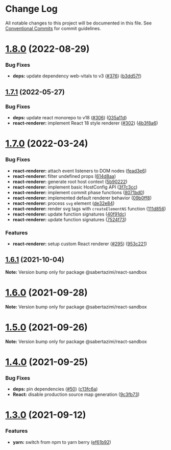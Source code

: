 # Change Log

All notable changes to this project will be documented in this file.
See [Conventional Commits](https://conventionalcommits.org) for commit guidelines.

# [1.8.0](https://github.com/sabertazimi/awesome-web/compare/v1.7.1...v1.8.0) (2022-08-29)


### Bug Fixes

* **deps:** update dependency web-vitals to v3 ([#376](https://github.com/sabertazimi/awesome-web/issues/376)) ([b3dd57f](https://github.com/sabertazimi/awesome-web/commit/b3dd57f8259cdb1d42a51c0f9d33d62dd4fb6d0c))





## [1.7.1](https://github.com/sabertazimi/awesome-web/compare/v1.7.0...v1.7.1) (2022-05-27)


### Bug Fixes

* **deps:** update react monorepo to v18 ([#306](https://github.com/sabertazimi/awesome-web/issues/306)) ([035a11d](https://github.com/sabertazimi/awesome-web/commit/035a11d4730874e23463a8b01a79f94128ed3ae0))
* **react-renderer:** implement React 18 style renderer ([#302](https://github.com/sabertazimi/awesome-web/issues/302)) ([4b3f8a6](https://github.com/sabertazimi/awesome-web/commit/4b3f8a6af95096df782b08569c898a741cf3da98))





# [1.7.0](https://github.com/sabertazimi/awesome-web/compare/v1.6.1...v1.7.0) (2022-03-24)


### Bug Fixes

* **react-renderer:** attach event listeners to DOM nodes ([fead3e6](https://github.com/sabertazimi/awesome-web/commit/fead3e6939ca97c2dac3fca8aaf297f1e8a9fb5b))
* **react-renderer:** filter undefined props ([614d8aa](https://github.com/sabertazimi/awesome-web/commit/614d8aaf881e4d655514add4cbd057bde9820335))
* **react-renderer:** generate root host context ([5b90222](https://github.com/sabertazimi/awesome-web/commit/5b9022213c859dfcd5a75d2af54396e9d573f90d))
* **react-renderer:** implement basic HostConfig API ([3f7c3cc](https://github.com/sabertazimi/awesome-web/commit/3f7c3cc7e89005e2aa53cca38b07dace609bd868))
* **react-renderer:** implement commit phase functions ([8071bd0](https://github.com/sabertazimi/awesome-web/commit/8071bd0e5926ad06f30db36084a69747d3241402))
* **react-renderer:** implemented default renderer behavior ([09b0ff8](https://github.com/sabertazimi/awesome-web/commit/09b0ff804ee6389a5be26c9b0948ffff5dd32e30))
* **react-renderer:** process `svg` element ([de32e84](https://github.com/sabertazimi/awesome-web/commit/de32e846709b53224f6e3acc3ab4b1a35d0b3182))
* **react-renderer:** render svg tags with `createElementNS` function ([111d856](https://github.com/sabertazimi/awesome-web/commit/111d856e432ba1d6390affeaf842be6c47c9ad2e))
* **react-renderer:** update function signatures ([40f91dc](https://github.com/sabertazimi/awesome-web/commit/40f91dce8773496aa897b21a676e7471d8d52f53))
* **react-renderer:** update function signatures ([7524f73](https://github.com/sabertazimi/awesome-web/commit/7524f735756b8bdb1a5e0ec9a866d00c2d20e494))


### Features

* **react-renderer:** setup custom React renderer ([#295](https://github.com/sabertazimi/awesome-web/issues/295)) ([953c221](https://github.com/sabertazimi/awesome-web/commit/953c221b5171a65605d073e28be59924705260a5))





## [1.6.1](https://github.com/sabertazimi/awesome-web/compare/v1.6.0...v1.6.1) (2021-10-04)

**Note:** Version bump only for package @sabertazimi/react-sandbox





# [1.6.0](https://github.com/sabertazimi/awesome-web/compare/v1.5.0...v1.6.0) (2021-09-28)

**Note:** Version bump only for package @sabertazimi/react-sandbox





# [1.5.0](https://github.com/sabertazimi/awesome-web/compare/v1.4.0...v1.5.0) (2021-09-26)

**Note:** Version bump only for package @sabertazimi/react-sandbox





# [1.4.0](https://github.com/sabertazimi/awesome-web/compare/v1.3.0...v1.4.0) (2021-09-25)


### Bug Fixes

* **deps:** pin dependencies ([#50](https://github.com/sabertazimi/awesome-web/issues/50)) ([c13fc6a](https://github.com/sabertazimi/awesome-web/commit/c13fc6ac7fd68eeaa9a6489958aa4f5073401582))
* **React:** disable production source map generation ([9c3fb73](https://github.com/sabertazimi/awesome-web/commit/9c3fb7357dad649512b488d2198240e8dd9303ec))





# [1.3.0](https://github.com/sabertazimi/awesome-web/compare/v1.2.2...v1.3.0) (2021-09-12)


### Features

* **yarn:** switch from npm to yarn berry ([ef61b92](https://github.com/sabertazimi/awesome-web/commit/ef61b928619bdd29c2b92f3ceadf3f72fb6bb5cf))
